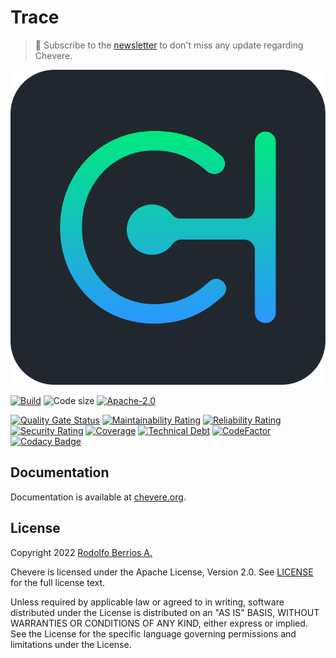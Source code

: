 # Trace

> 🔔 Subscribe to the [newsletter](https://newsletter.chevereto.com/subscription?f=gTmksA6763vPCG763763kYCOTgWu6Kx4BPohVDY97aHddrqis6B763cHay8dhtmMKlI6r3vUfGREZmSvDNNGj3MlrRJV7A) to don't miss any update regarding Chevere.

![Chevere](chevere.svg)

[![Build](https://img.shields.io/github/workflow/status/chevere/trace/Test?style=flat-square)](https://github.com/chevere/trace/actions) ![Code size](https://img.shields.io/github/languages/code-size/chevere/trace?style=flat-square) [![Apache-2.0](https://img.shields.io/github/license/chevere/trace?style=flat-square)](LICENSE)

[![Quality Gate Status](https://sonarcloud.io/api/project_badges/measure?project=chevere_trace&metric=alert_status)](https://sonarcloud.io/dashboard?id=chevere_trace) [![Maintainability Rating](https://sonarcloud.io/api/project_badges/measure?project=chevere_trace&metric=sqale_rating)](https://sonarcloud.io/dashboard?id=chevere_trace) [![Reliability Rating](https://sonarcloud.io/api/project_badges/measure?project=chevere_trace&metric=reliability_rating)](https://sonarcloud.io/dashboard?id=chevere_trace) [![Security Rating](https://sonarcloud.io/api/project_badges/measure?project=chevere_trace&metric=security_rating)](https://sonarcloud.io/dashboard?id=chevere_trace) [![Coverage](https://sonarcloud.io/api/project_badges/measure?project=chevere_trace&metric=coverage)](https://sonarcloud.io/dashboard?id=chevere_trace) [![Technical Debt](https://sonarcloud.io/api/project_badges/measure?project=chevere_trace&metric=sqale_index)](https://sonarcloud.io/dashboard?id=chevere_trace) [![CodeFactor](https://www.codefactor.io/repository/github/chevere/trace/badge)](https://www.codefactor.io/repository/github/chevere/trace) [![Codacy Badge](https://app.codacy.com/project/badge/Grade/b956754f8ff04aaa9ca24a6e4cc21661)](https://www.codacy.com/gh/chevere/trace/dashboard)

## Documentation

Documentation is available at [chevere.org](https://chevere.org/).

## License

Copyright 2022 [Rodolfo Berrios A.](https://rodolfoberrios.com/)

Chevere is licensed under the Apache License, Version 2.0. See [LICENSE](LICENSE) for the full license text.

Unless required by applicable law or agreed to in writing, software distributed under the License is distributed on an "AS IS" BASIS, WITHOUT WARRANTIES OR CONDITIONS OF ANY KIND, either express or implied. See the License for the specific language governing permissions and limitations under the License.
